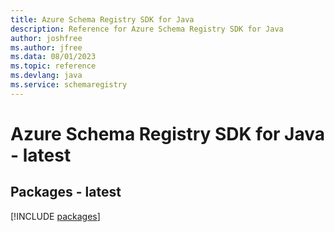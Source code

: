 ```yaml
---
title: Azure Schema Registry SDK for Java
description: Reference for Azure Schema Registry SDK for Java
author: joshfree
ms.author: jfree
ms.data: 08/01/2023
ms.topic: reference
ms.devlang: java
ms.service: schemaregistry
---
```

# Azure Schema Registry SDK for Java - latest
## Packages - latest
[!INCLUDE [packages](schema-registry-index.md)]